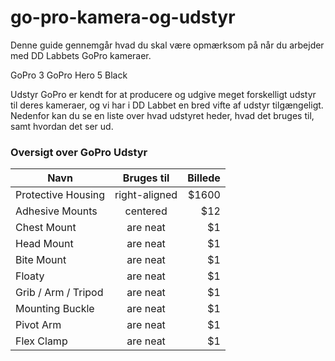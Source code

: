 # go-pro-kamera-og-udstyr
Denne guide gennemgår hvad du skal være opmærksom på når du arbejder med DD Labbets GoPro kameraer.

GoPro 3
GoPro Hero 5 Black

Udstyr
GoPro er kendt for at producere og udgive meget forskelligt udstyr til deres kameraer, og vi har i DD Labbet en bred vifte af udstyr tilgængeligt. Nedenfor kan du se en liste over hvad udstyret heder, hvad det bruges til, samt hvordan det ser ud. 

### Oversigt over GoPro Udstyr
| Navn        | Bruges til           | Billede  |
| ------------- |:-------------:| -----:|
| Protective Housing      | right-aligned | $1600 |
| Adhesive Mounts      | centered      |   $12 |
| Chest Mount | are neat      |    $1 |
| Head Mount | are neat      |    $1 |
| Bite Mount | are neat      |    $1 |
| Floaty | are neat      |    $1 |
| Grib / Arm / Tripod | are neat      |    $1 |
| Mounting Buckle | are neat      |    $1 |
| Pivot Arm | are neat      |    $1 |
| Flex Clamp | are neat      |    $1 |
